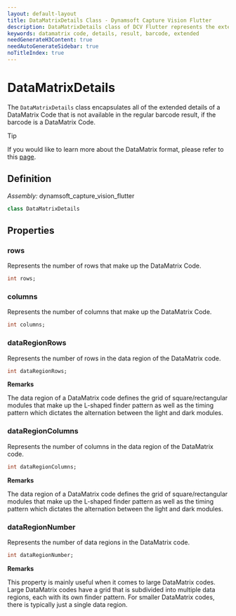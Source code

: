 ```yaml
---
layout: default-layout
title: DataMatrixDetails Class - Dynamsoft Capture Vision Flutter
description: DataMatrixDetails class of DCV Flutter represents the extended info of a DataMatrix Code.
keywords: datamatrix code, details, result, barcode, extended
needGenerateH3Content: true
needAutoGenerateSidebar: true
noTitleIndex: true
---
```


# DataMatrixDetails

The `DataMatrixDetails` class encapsulates all of the extended details of a DataMatrix Code that is not available in the regular barcode result, if the barcode is a DataMatrix Code.

> [!TIP]
> If you would like to learn more about the DataMatrix format, please refer to this [page](https://www.dynamsoft.com/barcode-reader/barcode-types/dataMatrix/).

## Definition

*Assembly:* dynamsoft_capture_vision_flutter

```dart
class DataMatrixDetails
```

## Properties

### rows

Represents the number of rows that make up the DataMatrix Code. 

```dart
int rows;
```

### columns

Represents the number of columns that make up the DataMatrix Code.

```dart
int columns;
```

### dataRegionRows

Represents the number of rows in the data region of the DataMatrix code.

```dart
int dataRegionRows;
```

**Remarks**

The data region of a DataMatrix code defines the grid of square/rectangular modules that make up the L-shaped finder pattern as well as the timing pattern which dictates the alternation between the light and dark modules.

### dataRegionColumns

Represents the number of columns in the data region of the DataMatrix code.

```dart
int dataRegionColumns;
```

**Remarks**

The data region of a DataMatrix code defines the grid of square/rectangular modules that make up the L-shaped finder pattern as well as the timing pattern which dictates the alternation between the light and dark modules.

### dataRegionNumber

Represents the number of data regions in the DataMatrix code.

```dart
int dataRegionNumber;
```

**Remarks**

This property is mainly useful when it comes to large DataMatrix codes. Large DataMatrix codes have a grid that is subdivided into multiple data regions, each with its own finder pattern. For smaller DataMatrix codes, there is typically just a single data region.

